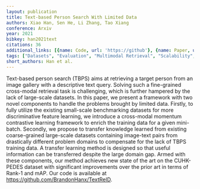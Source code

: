 ```yaml
---
layout: publication
title: Text-based Person Search With Limited Data
authors: Xiao Han, Sen He, Li Zhang, Tao Xiang
conference: Arxiv
year: 2021
bibkey: han2021text
citations: 36
additional_links: [{name: Code, url: 'https://github'}, {name: Paper, url: 'https://arxiv.org/abs/2110.10807'}]
tags: ["Datasets", "Evaluation", "Multimodal Retrieval", "Scalability", "Self-Supervised", "Tools & Libraries"]
short_authors: Han et al.
---
```

Text-based person search (TBPS) aims at retrieving a target person from an
image gallery with a descriptive text query. Solving such a fine-grained
cross-modal retrieval task is challenging, which is further hampered by the
lack of large-scale datasets. In this paper, we present a framework with two
novel components to handle the problems brought by limited data. Firstly, to
fully utilize the existing small-scale benchmarking datasets for more
discriminative feature learning, we introduce a cross-modal momentum
contrastive learning framework to enrich the training data for a given
mini-batch. Secondly, we propose to transfer knowledge learned from existing
coarse-grained large-scale datasets containing image-text pairs from
drastically different problem domains to compensate for the lack of TBPS
training data. A transfer learning method is designed so that useful
information can be transferred despite the large domain gap. Armed with these
components, our method achieves new state of the art on the CUHK-PEDES dataset
with significant improvements over the prior art in terms of Rank-1 and mAP.
Our code is available at https://github.com/BrandonHanx/TextReID.